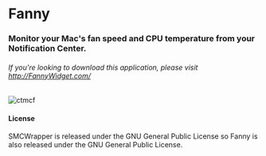 # Fanny
### Monitor your Mac's fan speed and CPU temperature from your Notification Center.

###### If you're looking to download this application, please visit http://FannyWidget.com/

![ctmcf](https://cloud.githubusercontent.com/assets/10573489/26471886/ac78360e-4171-11e7-8b89-1e27fe6a582e.png)

#### License
SMCWrapper is released under the GNU General Public License so Fanny is also released under the GNU General Public License.
